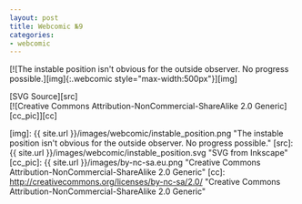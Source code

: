 ```yaml
---
layout: post
title: Webcomic №9
categories:
- webcomic
---
```

[![The instable position isn't obvious for the outside observer. No progress possible.][img]{:.webcomic style="max-width:500px"}][img]

[SVG Source][src]<br/>
[![Creative Commons Attribution-NonCommercial-ShareAlike 2.0 Generic][cc_pic]][cc]

[img]:  {{ site.url }}/images/webcomic/instable_position.png "The instable position isn't obvious for the outside observer. No progress possible."
[src]:  {{ site.url }}/images/webcomic/instable_position.svg "SVG from Inkscape"
[cc_pic]: {{ site.url }}/images/by-nc-sa.eu.png "Creative Commons Attribution-NonCommercial-ShareAlike 2.0 Generic"
[cc]: http://creativecommons.org/licenses/by-nc-sa/2.0/ "Creative Commons Attribution-NonCommercial-ShareAlike 2.0 Generic"